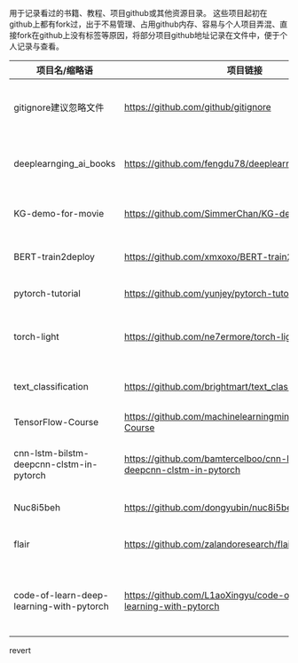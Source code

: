 用于记录看过的书籍、教程、项目github或其他资源目录。 这些项目起初在github上都有fork过，出于不易管理、占用github内存、容易与个人项目弄混、直接fork在github上没有标签等原因，将部分项目github地址记录在文件中，便于个人记录与查看。

| 项目名/缩略语                            | 项目链接                                                     | 项目简介                           |
| ---------------------------------------- | ------------------------------------------------------------ | ---------------------------------- |
| gitignore建议忽略文件                    | https://github.com/github/gitignore                          | github官方建议gitignore忽略文件    |
| deeplearnging_ai_books                   | https://github.com/fengdu78/deeplearning_ai_books            | 吴恩达老师的深度学习课程笔记及资源 |
| KG-demo-for-movie                        | https://github.com/SimmerChan/KG-demo-for-movie              | 从无到有构建一个电影知识图谱       |
| BERT-train2deploy                        | https://github.com/xmxoxo/BERT-train2deploy                  | BERT模型从训练到部署               |
| pytorch-tutorial                         | https://github.com/yunjey/pytorch-tutorial                   | PyTorch入门教程                    |
| torch-light                              | https://github.com/ne7ermore/torch-light                     | 一些基于Pytorch的深度学习模型实现  |
| text_classification                      | https://github.com/brightmart/text_classification            | 基于深度学习的文本分类模型实现     |
| TensorFlow-Course                        | https://github.com/machinelearningmindset/TensorFlow-Course  | TensorFlow学习课程                 |
| cnn-lstm-bilstm-deepcnn-clstm-in-pytorch | https://github.com/bamtercelboo/cnn-lstm-bilstm-deepcnn-clstm-in-pytorch | 基于pytorch的深度学习模式实现      |
| Nuc8i5beh                                | https://github.com/dongyubin/nuc8i5beh                       | nuc8i5的黑苹果EFI                  |
| flair                                    | https://github.com/zalandoresearch/flair                     | flair自然语言处理框架使用          |
| code-of-learn-deep-learning-with-pytorch | https://github.com/L1aoXingyu/code-of-learn-deep-learning-with-pytorch | 《深度学习入门之PyTorch》一书课后代码 |
revert

